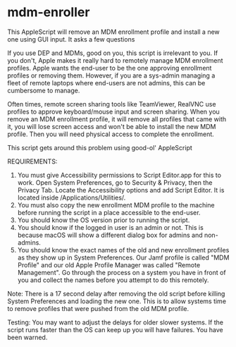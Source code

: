 # mdm-enroller
This AppleScript will remove an MDM enrollment profile and install a new one using GUI input. It asks a few questions

If you use DEP and MDMs, good on you, this script is irrelevant to you. If you don't, Apple makes it really hard to remotely manage MDM enrollment profiles. Apple wants the end-user to be the one approving enrollment profiles or removing them. However, if you are a sys-admin managing a fleet of remote laptops where end-users are not admins, this can be cumbersome to manage.

Often times, remote screen sharing tools like TeamViewer, RealVNC use profiles to approve keyboard/mouse input and screen sharing. When you remove an MDM enrollment profile, it will remove all profiles that came with it, you will lose screen access and won't be able to install the new MDM profile. Then you will need physical access to complete the enrollment.

This script gets around this problem using good-ol' AppleScript

REQUIREMENTS:
1. You must give Accessibility permissions to Script Editor.app for this to work. Open System Preferences, go to Security & Privacy, then the Privacy Tab. Locate the Accessibility options and add Script Editor. It is located inside /Applications/Utilities/.
2. You must also copy the new enrollment MDM profile to the machine before running the script in a place accessible to the end-user.
3. You should know the OS version prior to running the script.
4. You should know if the logged in user is an admin or not. This is because macOS will show a different dialog box for admins and non-admins.
5. You should know the exact names of the old and new enrollment profiles as they show up in System Preferences. Our Jamf profile is called "MDM Profile" and our old Apple Profile Manager was called "Remote Management". Go through the process on a system you have in front of you and collect the names before you attempt to do this remotely.

Note: There is a 17 second delay after removing the old script before killing System Preferences and loading the new one. This is to allow systems time to remove profiles that were pushed from the old MDM profile.

Testing: You may want to adjust the delays for older slower systems. If the script runs faster than the OS can keep up you will have failures. You have been warned.
